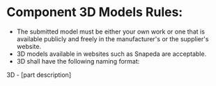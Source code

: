 # Component 3D Models Rules: 

- The submitted model must be either your own work or one that is available publicly and freely in the manufacturer's or the supplier's website. 
- 3D models available in websites such as Snapeda are acceptable. 
- 3D  shall have the following naming format:

3D - [part description]
